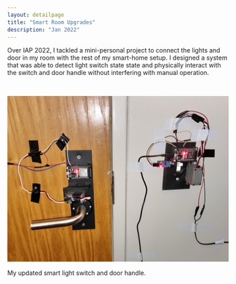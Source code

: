 ```yaml
---
layout: detailpage
title: "Smart Room Upgrades"
description: "Jan 2022"
---
```


Over IAP 2022, I tackled a mini-personal project to connect the lights and door in my room with the rest of my smart-home setup. I designed a system that was able to detect light switch state state and physically interact with the switch and door handle without interfering with manual operation.

<br>

![](/assets/images/portfolio/smartroom.jpg)
<div class="caption">My updated smart light switch and door handle.</div>